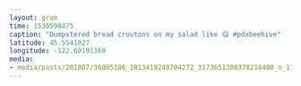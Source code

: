 ```yaml
---
layout: gram
time: 1530598475
caption: "Dumpstered bread croutons on my salad like 😋 #pdxbeehive"
latitude: 45.5541027
longitude: -122.60191369
media:
- media/posts/201807/36085186_1813419248704272_3173651300378214400_n_17956135477057737.jpg
---
```

